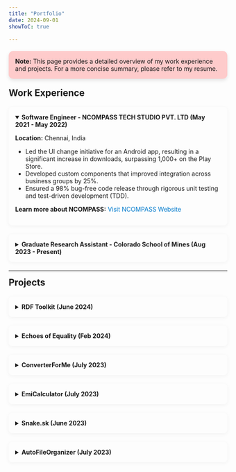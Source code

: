 ```yaml
---
title: "Portfolio"
date: 2024-09-01
showToC: true

---
```


<style>
  .red-callout {
    background-color: rgba(255, 0, 0, 0.2); /* Increased opacity */
    padding: 15px;
    border-radius: 10px;
    color: inherit;
    box-shadow: 0 4px 8px rgba(0, 0, 0, 0.1);
    font-size: 1em;
    margin-bottom: 20px;
    margin-top: 20px;
  }
  .portfolio-section {
    font-size: 1.5em;
    margin-bottom: 20px;
  }
  .portfolio-collapse {
    background-color: rgba(255, 255, 255, 0.1);
    padding: 15px;
    border-radius: 8px;
    margin-bottom: 20px;
    box-shadow: 0px 2px 10px rgba(0, 0, 0, 0.05);
  }
</style>

<div class="red-callout">
  <strong>Note:</strong> This page provides a detailed overview of my work experience and projects. For a more concise summary, please refer to my resume.
</div>


<div class="portfolio-section"><strong>Work Experience</strong></div>

<details open class="portfolio-collapse">
  <summary style="cursor: pointer; font-size: 1em; font-weight: bold; color: inherit;">
    Software Engineer - NCOMPASS TECH STUDIO PVT. LTD (May 2021 - May 2022)
  </summary>
  <div style="margin-top: 10px;">
    <p><strong>Location:</strong> Chennai, India</p>
    <ul>
      <li>Led the UI change initiative for an Android app, resulting in a significant increase in downloads, surpassing 1,000+ on the Play Store.</li>
      <li>Developed custom components that improved integration across business groups by 25%.</li>
      <li>Ensured a 98% bug-free code release through rigorous unit testing and test-driven development (TDD).</li>
    </ul>
    <p><strong>Learn more about NCOMPASS:</strong> <a href="https://ncompass.inc/" style="color: #007acc; text-decoration: none;">Visit NCOMPASS Website</a></p>
  </div>
</details>

<details class="portfolio-collapse">
  <summary style="cursor: pointer; font-size: 1em; font-weight: bold; color: inherit;">
    Graduate Research Assistant - Colorado School of Mines (Aug 2023 - Present)
  </summary>
  <div style="margin-top: 10px;">
    <p><strong>Location:</strong> Golden, CO</p>
    <ul>
      <li>Since I was doing my thesis, I mostly focused on research. You can explore the details <a href="/research/" style="color: #007acc; text-decoration: none;">here</a>.</li>
      <li>Contributed to the design and implementation of data-driven research projects.</li>
      <li>Developed novel algorithms to accelerate SHACL validation in RDF graphs.</li>
      <li>Collaborated with teams to build scalable solutions using cloud technologies.</li>
    </ul>
    <p><strong>Learn more about the Mines CS Department:</strong> <a href="https://cs.mines.edu/" style="color: #007acc; text-decoration: none;">Visit Mines CS Department</a></p>
  </div>
</details>

---

<div class="portfolio-section"><strong>Projects</strong></div>

<details class="portfolio-collapse">
  <summary style="cursor: pointer; font-size: 1em; font-weight: bold; color: inherit;">
    RDF Toolkit (June 2024)
  </summary>
  <div style="margin-top: 10px;">
    <p><strong>Role:</strong> Contributor</p>
    <ul>
      <li>Integrated search functionality using Fuse.js for the RDF Toolkit, enhancing the data querying experience.</li>
    </ul>
    <p><a href="https://ontology.brickschema.org/" style="color: #007acc; text-decoration: none;">Visit RDF Toolkit</a></p>
  </div>
</details>

<details class="portfolio-collapse">
  <summary style="cursor: pointer; font-size: 1em; font-weight: bold; color: inherit;">
    Echoes of Equality (Feb 2024)
  </summary>
  <div style="margin-top: 10px;">
    <p><strong>Role:</strong> Developer</p>
    <ul>
      <li>Created a platform connecting users with mentors, featuring a real-time chat and fundraising campaigns.</li>
    </ul>
    <p><a href="https://github.com/KrishnanN27/EchoesOfEquality" style="color: #007acc; text-decoration: none;">Visit Echoes of Equality on GitHub</a></p>
  </div>
</details>

<details class="portfolio-collapse">
  <summary style="cursor: pointer; font-size: 1em; font-weight: bold; color: inherit;">
    ConverterForMe (July 2023)
  </summary>
  <div style="margin-top: 10px;">
    <p><strong>Role:</strong> Developer</p>
    <ul>
      <li>Developed an app for weight measurement conversions, aiding users in adapting to the USA fitness scene.</li>
    </ul>
    <p><a href="https://github.com/KrishnanN27/Converter4Me" style="color: #007acc; text-decoration: none;">Visit ConverterForMe on GitHub</a></p>
  </div>
</details>

<details class="portfolio-collapse">
  <summary style="cursor: pointer; font-size: 1em; font-weight: bold; color: inherit;">
    EmiCalculator (July 2023)
  </summary>
  <div style="margin-top: 10px;">
    <p><strong>Role:</strong> Developer</p>
    <ul>
      <li>Designed an EMI Calculator app with responsive design principles, generating PDF reports for loan calculations.</li>
    </ul>
    <p><a href="https://github.com/KrishnanN27/Emi-Calculator" style="color: #007acc; text-decoration: none;">Visit EMI Calculator on GitHub</a></p>
  </div>
</details>

<details class="portfolio-collapse">
  <summary style="cursor: pointer; font-size: 1em; font-weight: bold; color: inherit;">
    Snake.sk (June 2023)
  </summary>
  <div style="margin-top: 10px;">
    <p><strong>Role:</strong> Developer</p>
    <ul>
      <li>Created a competitive Snake game using Flutter, integrating Firebase for high score tracking.</li>
    </ul>
    <p><a href="https://github.com/KrishnanN27/Snake-Game" style="color: #007acc; text-decoration: none;">Visit Snake Game on GitHub</a></p>
  </div>
</details>

<details class="portfolio-collapse">
  <summary style="cursor: pointer; font-size: 1em; font-weight: bold; color: inherit;">
    AutoFileOrganizer (July 2023)
  </summary>
  <div style="margin-top: 10px;">
    <p><strong>Role:</strong> Developer</p>
    <ul>
      <li>Built a Python script for automated file organization, showcasing expertise in Python and automation.</li>
    </ul>
  </div>
</details>
